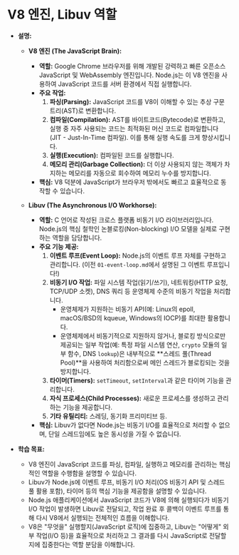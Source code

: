 # V8 엔진, Libuv 역할

-   **설명:**
    -   **V8 엔진 (The JavaScript Brain):**
        -   **역할:** Google Chrome 브라우저를 위해 개발된 강력하고 빠른 오픈소스 JavaScript 및 WebAssembly 엔진입니다. Node.js는 이 V8 엔진을 사용하여 JavaScript 코드를 서버 환경에서 직접 실행합니다.
        -   **주요 작업:**
            1.  **파싱(Parsing):** JavaScript 코드를 V8이 이해할 수 있는 추상 구문 트리(AST)로 변환합니다.
            2.  **컴파일(Compilation):** AST를 바이트코드(Bytecode)로 변환하고, 실행 중 자주 사용되는 코드는 최적화된 머신 코드로 컴파일합니다 (JIT - Just-In-Time 컴파일). 이를 통해 실행 속도를 크게 향상시킵니다.
            3.  **실행(Execution):** 컴파일된 코드를 실행합니다.
            4.  **메모리 관리(Garbage Collection):** 더 이상 사용되지 않는 객체가 차지하는 메모리를 자동으로 회수하여 메모리 누수를 방지합니다.
        -   **핵심:** V8 덕분에 JavaScript가 브라우저 밖에서도 빠르고 효율적으로 동작할 수 있습니다.

    -   **Libuv (The Asynchronous I/O Workhorse):**
        -   **역할:** C 언어로 작성된 크로스 플랫폼 비동기 I/O 라이브러리입니다. Node.js의 핵심 철학인 논블로킹(Non-blocking) I/O 모델을 실제로 구현하는 역할을 담당합니다.
        -   **주요 기능 제공:**
            1.  **이벤트 루프(Event Loop):** Node.js의 이벤트 루프 자체를 구현하고 관리합니다. (이전 `01-event-loop.md`에서 설명된 그 이벤트 루프입니다!)
            2.  **비동기 I/O 작업:** 파일 시스템 작업(읽기/쓰기), 네트워킹(HTTP 요청, TCP/UDP 소켓), DNS 쿼리 등 운영체제 수준의 비동기 작업을 처리합니다.
                -   운영체제가 지원하는 비동기 API(예: Linux의 epoll, macOS/BSD의 kqueue, Windows의 IOCP)를 최대한 활용합니다.
                -   운영체제에서 비동기적으로 지원하지 않거나, 블로킹 방식으로만 제공되는 일부 작업(예: 특정 파일 시스템 연산, `crypto` 모듈의 일부 함수, DNS `lookup`)은 내부적으로 **스레드 풀(Thread Pool)**을 사용하여 처리함으로써 메인 스레드가 블로킹되는 것을 방지합니다.
            3.  **타이머(Timers):** `setTimeout`, `setInterval`과 같은 타이머 기능을 관리합니다.
            4.  **자식 프로세스(Child Processes):** 새로운 프로세스를 생성하고 관리하는 기능을 제공합니다.
            5.  **기타 유틸리티:** 스레딩, 동기화 프리미티브 등.
        -   **핵심:** Libuv가 없다면 Node.js는 비동기 I/O를 효율적으로 처리할 수 없으며, 단일 스레드임에도 높은 동시성을 가질 수 없습니다.

-   **학습 목표:**
    -   V8 엔진이 JavaScript 코드를 파싱, 컴파일, 실행하고 메모리를 관리하는 핵심적인 역할을 수행함을 설명할 수 있습니다.
    -   Libuv가 Node.js에 이벤트 루프, 비동기 I/O 처리(OS 비동기 API 및 스레드 풀 활용 포함), 타이머 등의 핵심 기능을 제공함을 설명할 수 있습니다.
    -   Node.js 애플리케이션에서 JavaScript 코드가 V8에 의해 실행되다가 비동기 I/O 작업이 발생하면 Libuv로 전달되고, 작업 완료 후 콜백이 이벤트 루프를 통해 다시 V8에서 실행되는 전체적인 흐름을 이해합니다.
    -   V8은 "무엇을" 실행할지(JavaScript 로직)에 집중하고, Libuv는 "어떻게" 외부 작업(I/O 등)을 효율적으로 처리하고 그 결과를 다시 JavaScript로 전달할지에 집중한다는 역할 분담을 이해합니다.